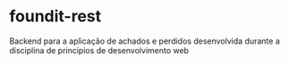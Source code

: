 # foundit-rest
Backend para a aplicação de achados e perdidos desenvolvida durante a disciplina de principios de desenvolvimento web
